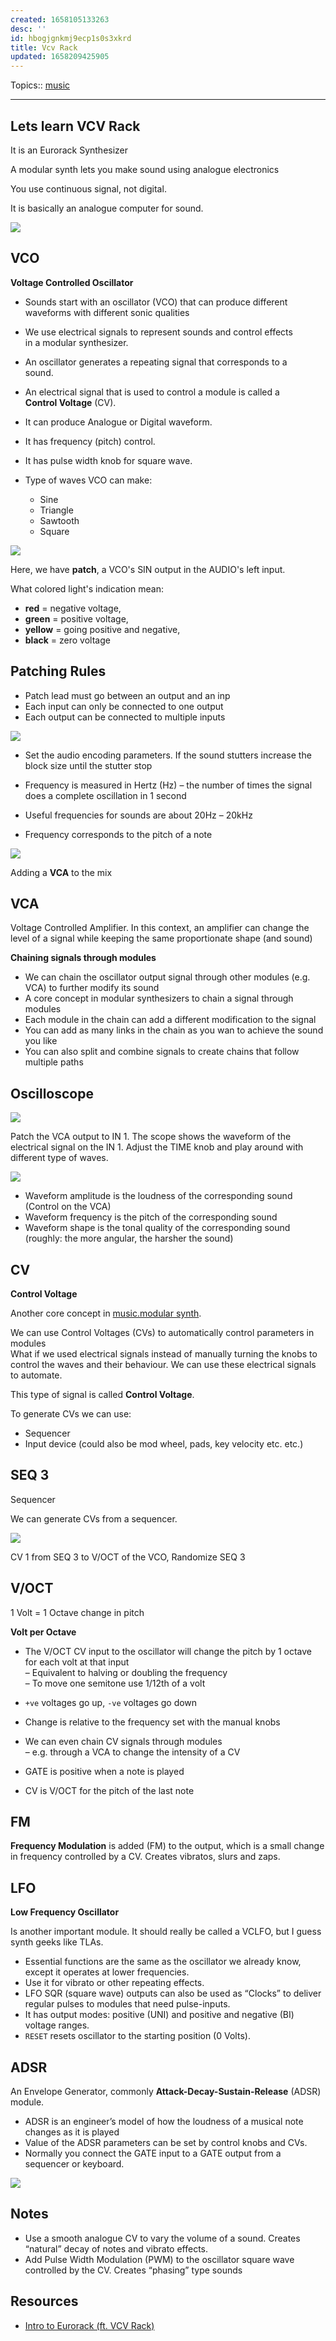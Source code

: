 ```yaml
---
created: 1658105133263
desc: ''
id: hbogjgnkmj9ecp1s0s3xkrd
title: Vcv Rack
updated: 1658209425905
---
```

   
Topics::  [music](../unsorted/music.md)   
   
   
---   
   
## Lets learn VCV Rack   
   
It is an Eurorack Synthesizer   
   
   
A modular synth lets you make sound using analogue electronics   
   
You use continuous signal, not digital.   
   
It is basically an analogue computer for sound.   
   
![](https://res.cloudinary.com/zubayr/image/upload/v1658195351/wiki/kgxqrt4sva2aecff4qlq.png)
   
   
## VCO   
   
**Voltage Controlled Oscillator**   
   
   
- Sounds start with an oscillator (VCO) that can produce different waveforms with different sonic qualities   
- We use electrical signals to represent sounds and control effects   
  in a modular synthesizer.   
   
- An oscillator generates a repeating signal that corresponds to a   
  sound.   
   
- An electrical signal that is used to control a module is called a   
  **Control Voltage** (CV).   
   
- It can produce Analogue or Digital waveform.   
- It has frequency (pitch) control.   
- It has pulse width knob for square wave.   
- Type of waves VCO can make:   
  - Sine   
  - Triangle   
  - Sawtooth   
  - Square   
   
![](https://res.cloudinary.com/zubayr/image/upload/v1658195402/wiki/nqsqivtxdyqhniaosbts.png)   
   
Here, we have **patch**, a VCO's SIN output in the AUDIO's left input.   
   
What colored light's indication mean:   
   
   
- **red** = negative voltage,   
- **green** = positive voltage,   
- **yellow** = going positive and negative,   
- **black** = zero voltage   
   
## Patching Rules   
   
   
- Patch lead must go between an output and an inp   
- Each input can only be connected to one output   
- Each output can be connected to multiple inputs   
   
![](https://res.cloudinary.com/zubayr/image/upload/v1658195376/wiki/erlpgzewwnuuuaub3efo.png)   
   
   
- Set the audio encoding parameters. If the sound stutters increase the block size until the stutter stop   
   
   
- Frequency is measured in Hertz (Hz) – the number of times the signal does a complete oscillation in 1 second   
- Useful frequencies for sounds are about 20Hz – 20kHz   
- Frequency corresponds to the pitch of a note   
   
![](https://res.cloudinary.com/zubayr/image/upload/v1658195519/wiki/qwd0jvr4tlnndqifzr0i.png)   
   
Adding a **VCA** to the mix   
   
## VCA   
   
Voltage Controlled Amplifier. In this context, an amplifier can change the level of a signal while keeping the same proportionate shape (and sound)   
   
**Chaining signals through modules**   
   
   
- We can chain the oscillator output signal through other modules (e.g. VCA) to further modify its sound   
- A core concept in modular synthesizers to chain a signal through modules   
- Each module in the chain can add a different modification to the signal   
- You can add as many links in the chain as you wan to achieve the sound you like   
- You can also split and combine signals to create chains that follow multiple paths   
   
## Oscilloscope   
   
![](https://res.cloudinary.com/zubayr/image/upload/v1658196175/wiki/ftswuqzpnfp4si7sxg11.png)   
   
Patch the VCA output to IN 1. The scope shows the waveform of the electrical signal on the IN 1. Adjust the TIME knob and play around with different type of waves.   
   
![](https://res.cloudinary.com/zubayr/image/upload/v1658196388/wiki/cu0he6cpn3hp3ct33wqp.png)   
   
   
- Waveform amplitude is the loudness of the corresponding sound (Control on the VCA)   
- Waveform frequency is the pitch of the corresponding sound   
- Waveform shape is the tonal quality of the corresponding sound (roughly: the more angular, the harsher the sound)   
   
## CV   
   
**Control Voltage**   
   
Another core concept in [music.modular synth](../unsorted/music.modular%20synth.md).   
   
We can use Control Voltages (CVs) to automatically control parameters in modules   
What if we used electrical signals instead of manually turning the knobs to control the waves and their behaviour. We can use these electrical signals to automate.   
   
This type of signal is called **Control Voltage**.   
   
To generate CVs we can use:   
   
   
- Sequencer   
- Input device (could also be mod wheel, pads, key velocity etc. etc.)   
   
## SEQ 3   
   
Sequencer   
   
We can generate CVs from a sequencer.   
   
![](https://res.cloudinary.com/zubayr/image/upload/v1658199602/wiki/rokxxtvjhilnxjczjfhe.png)   
   
CV 1 from SEQ 3 to V/OCT of the VCO, Randomize SEQ 3   
   
## V/OCT   
   
1 Volt = 1 Octave change in pitch   
   
**Volt per Octave**   
   
   
- The V/OCT CV input to the oscillator will change the pitch by 1 octave for each volt at that input   
  – Equivalent to halving or doubling the frequency   
  – To move one semitone use 1/12th of a volt   
   
- `+ve` voltages go up, `-ve` voltages go down   
- Change is relative to the frequency set with the manual knobs   
   
   
- We can even chain CV signals through modules   
  – e.g. through a VCA to change the intensity of a CV   
   
- GATE is positive when a note is played   
- CV is V/OCT for the pitch of the last note   
   
## FM   
   
**Frequency Modulation** is added (FM) to the output, which is a small change in frequency controlled by a CV. Creates vibratos, slurs and zaps.   
   
## LFO   
   
**Low Frequency Oscillator**   
   
Is another important module. It should really be called a VCLFO, but I guess synth geeks like TLAs.   
   
   
- Essential functions are the same as the oscillator we already know, except it operates at lower frequencies.   
- Use it for vibrato or other repeating effects.   
- LFO SQR (square wave) outputs can also be used as “Clocks” to deliver regular pulses to modules that need pulse-inputs.   
- It has output modes: positive (UNI) and positive and negative (BI) voltage ranges.   
- `RESET` resets oscillator to the starting position (0 Volts).   
   
## ADSR   
   
An Envelope Generator, commonly **Attack-Decay-Sustain-Release** (ADSR) module.   
   
   
- ADSR is an engineer’s model of how the loudness of a musical note changes as it is played   
- Value of the ADSR parameters can be set by control knobs and CVs.   
- Normally you connect the GATE input to a GATE output from a sequencer or keyboard.   
   
![](https://res.cloudinary.com/zubayr/image/upload/v1658202139/wiki/urgnljzn4u8vfhhyhkhc.png)   
   
## Notes   
   
   
- Use a smooth analogue CV to vary the volume of a sound. Creates “natural” decay of notes and vibrato effects.   
- Add Pulse Width Modulation (PWM) to the oscillator square wave controlled by the CV. Creates “phasing” type sounds   
   
## Resources   
   
   
- [Intro to Eurorack (ft. VCV Rack)](https://youtube.com/playlist?list=PLcaEIjiwaCmTpG7i5Gm5jro0M6kXtl-zt)